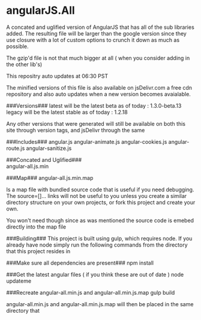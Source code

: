angularJS.All
=============
A concated and uglified version of AngularJS that has all of the sub libraries added. The resulting file will be larger than the google version since they use closure with a lot of custom options to crunch it down as much as possible.

The gzip'd file is not that much bigger at all ( when you consider adding in the other lib's) 

This repositry auto updates at 06:30 PST

The minified versions of this file is also available on jsDelivr.com a free cdn repository and also auto updates when a new version becomes avaialable.  

###Versions###
latest will be the latest beta  as of today  : 1.3.0-beta.13
legacy will be the latest stable as of today : 1.2.18

Any other versions that were generated will still be available on both this site through version tags, and jsDelivr through the same 

###Includes### 
angular.js
angular-animate.js
angular-cookies.js
angular-route.js
angular-sanitize.js


###Concated and Uglified###   
angular-all.js.min

###Map###
angular-all.js.min.map 

Is a map file with bundled source code that is useful if you need debugging. The source=[]... links will not be useful to you unless you create a similar directory structure on your own projects, or fork this project and create your own.

You won't need though since as was mentioned the source code is emebed directly into the map file

###Building###
This project is built using gulp, which requires node.  If you already have node simply run the following commands from the directory that this project resides in

###Make sure all dependencies are present###
npm install   

###Get the latest angular files ( if you think these are out of date ) 
node updateme

###Recreate angular-all.min.js and angular-all.min.js.map
gulp build

angular-all.min.js and angular-all.min.js.map will then be placed in the same directory that 

